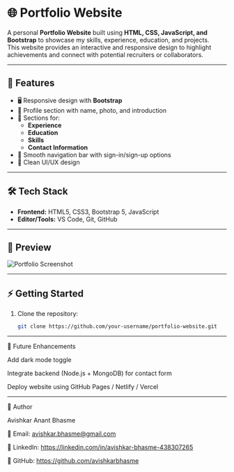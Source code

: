 # 🌐 Portfolio Website

A personal **Portfolio Website** built using **HTML, CSS, JavaScript, and Bootstrap** to showcase my skills, experience, education, and projects.  
This website provides an interactive and responsive design to highlight achievements and connect with potential recruiters or collaborators.

---

## 🚀 Features
- 🖥️ Responsive design with **Bootstrap**
- 👤 Profile section with name, photo, and introduction
- 📌 Sections for:
  - **Experience**
  - **Education**
  - **Skills**
  - **Contact Information**
- 🌟 Smooth navigation bar with sign-in/sign-up options
- 🎨 Clean UI/UX design

---

## 🛠️ Tech Stack
- **Frontend:** HTML5, CSS3, Bootstrap 5, JavaScript
- **Editor/Tools:** VS Code, Git, GitHub

---


## 📸 Preview
![Portfolio Screenshot](./images/preview.png)

---

## ⚡ Getting Started

1. Clone the repository:
   ```bash
   git clone https://github.com/your-username/portfolio-website.git
---

📌 Future Enhancements

Add dark mode toggle

Integrate backend (Node.js + MongoDB) for contact form

Deploy website using GitHub Pages / Netlify / Vercel

---

🙌 Author

Avishkar Anant Bhasme

📧 Email: avishkar.bhasme@gmail.com

💼 LinkedIn: https://linkedin.com/in/avishkar-bhasme-438307265

🐙 GitHub: https://github.com/avishkarbhasme

